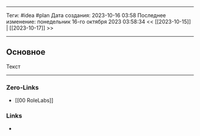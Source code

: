 ___
Теги: #idea #plan 
Дата создания: 2023-10-16 03:58 
Последнее изменение: понедельник 16-го октября 2023 03:58:34
<< [[2023-10-15]] | [[2023-10-17]] >> 
___
## Основное

Текст

___
### Zero-Links
- [[00 RoleLabs]]

### Links
- 
